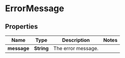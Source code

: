 

# ErrorMessage


## Properties

Name | Type | Description | Notes
------------ | ------------- | ------------- | -------------
**message** | **String** | The error message. | 



